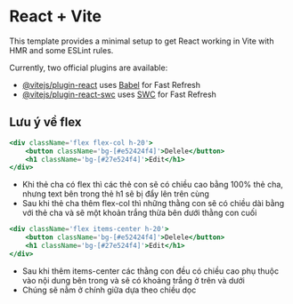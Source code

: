# React + Vite

This template provides a minimal setup to get React working in Vite with HMR and some ESLint rules.

Currently, two official plugins are available:

- [@vitejs/plugin-react](https://github.com/vitejs/vite-plugin-react/blob/main/packages/plugin-react/README.md) uses [Babel](https://babeljs.io/) for Fast Refresh
- [@vitejs/plugin-react-swc](https://github.com/vitejs/vite-plugin-react-swc) uses [SWC](https://swc.rs/) for Fast Refresh

## Lưu ý về flex

```jsx
<div className='flex flex-col h-20'>
    <button className='bg-[#e52424f4]'>Delele</button>
    <h1 className='bg-[#27e524f4]'>Edit</h1>
</div>
```
- Khi thẻ cha có flex thì các thẻ con sẽ có chiều cao bằng 100% thẻ cha, nhưng text bên trong thẻ h1 sẽ bị đẩy lên trên cùng
- Sau khi thẻ cha thêm flex-col thì những thằng con sẽ có chiều dài bằng với thẻ cha và sẽ một khoản trắng thừa bên dưới thằng con cuối

```jsx
<div className='flex items-center h-20'>
    <button className='bg-[#e52424f4]'>Delele</button>
    <h1 className='bg-[#27e524f4]'>Edit</h1>
</div>
```

- Sau khi thêm items-center các thằng con đều có chiều cao phụ thuộc vào nội dung bên trong và sẽ có khoảng trắng ở trên và dưới
- Chúng sẽ nằm ở chính giữa dựa theo chiều dọc


